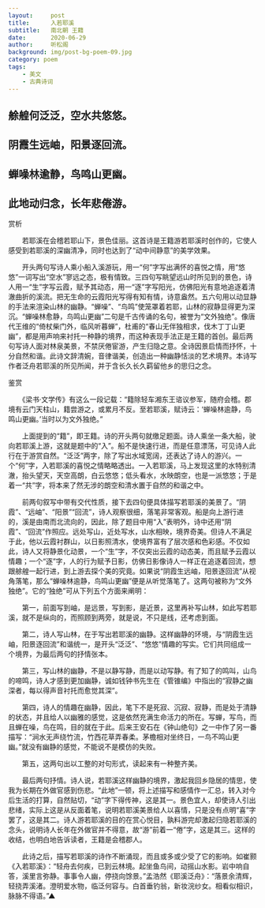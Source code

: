 ```yaml
---
layout:     post
title:      入若耶溪
subtitle:   南北朝 王籍
date:       2020-06-29
author:     听松阁
background: img/post-bg-poem-09.jpg
category: poem
tags:
    - 美文
    - 古典诗词
---
```


## 艅艎何泛泛，空水共悠悠。

## 阴霞生远岫，阳景逐回流。

## 蝉噪林逾静，鸟鸣山更幽。

## 此地动归念，长年悲倦游。





赏析



　　若耶溪在会稽若耶山下，景色佳丽。这首诗是王籍游若耶溪时创作的，它使人感受到若耶溪的深幽清净，同时也达到了“动中间静意”的美学效果。 　



　　开头两句写诗人乘小船入溪游玩，用一“何”字写出满怀的喜悦之情，用“悠悠”一词写出“空水”寥远之态，极有情致。三四句写眺望远山时所见到的景色，诗人用一“生”字写云霞，赋予其动态，用一“逐”字写阳光，仿佛阳光有意地追逐着清澈曲折的溪流。把无生命的云霞阳光写得有知有情，诗意盎然。五六句用以动显静的手法来渲染山林的幽静。“蝉噪”、“鸟鸣”使笼罩着若耶，山林的寂静显得更为深沉。“蝉噪林愈静，鸟鸣山更幽”二句是千古传诵的名句，被誉为“文外独绝”。像唐代王维的“倚杖柴门外，临风听暮蝉”，杜甫的“春山无伴独相求，伐木丁丁山更幽”，都是用声响来衬托一种静的境界，而这种表现手法正是王籍的首创。最后两句写诗人面对林泉美景，不禁厌倦宦游，产生归隐之意。全诗因景启情而抒怀，十分自然和谐。此诗文辞清婉，音律谐美，创造出一种幽静恬淡的艺术境界。本诗写作者泛舟若耶溪的所见所闻，并于含长久长久羁留他乡的思归之念。





鉴赏



　　《梁书·文学传》有这么一段记载：“籍除轻车湘东王谘议参军，随府会稽。郡境有云门天柱山，籍尝游之，或累月不反。至若耶溪，赋诗云：‘蝉噪林逾静，鸟鸣山更幽。’当时以为文外独绝。”



　　上面提到的“籍”，即王籍。诗的开头两句就缴足题面。诗人乘坐一条大船，驶向若耶溪上游，这就是题中的“入”。船不是快速行进，而是任意漂荡，可见诗人此行在于游赏自然。“泛泛”两字，除了写出水域宽阔，还表达了诗人的游兴。一个“何”字，入若耶溪的喜悦之情略略透出。一入若耶溪，马上发现这里的水特别清澈，抬头望天，天空高朗，白云悠悠；低头看水，水映朗空，也是一派悠悠；于是着一“共”字，将本来了然无涉的朗空和清水置于自然的和谐之中。



　　前两句叙写中带有交代性质，接下去四句便具体描写若耶溪的美景了。“阴霞”、“远岫”、“阳景”“回流”，诗人观察很细，落笔非常客观。船是向上游行进的，溪是由南而北流向的，因此，除了题目中用“入”表明外，诗中还用“阴霞”、“回流”作照应。远处写山，近处写水，山水相映，境界奇美。但诗人不满足于此，他以云霞衬群山，以日影照清水，使境界富有了层次感和色彩感。不仅如此，诗人又将静景化动景，一个“生”字，不仅突出云霞的动态美，而且赋予云霞以情趣；一个“逐”字，人的行为赋予日影，仿佛日影像诗人一样正在追逐着回流，想跟艅艎一起行进，到上游去探个美的究竟。如果说“阴霞生远岫，阳景逐回流”从视角落笔，那么“蝉噪林逾静，鸟鸣山更幽”便是从听觉落笔了。这两句被称为“文外独绝”。它的“独绝”可从下列五个方面来阐明：



　　第一，前面写到岫，是远景，写到影，是近景，这里再补写山林，如此写若耶溪，就不是纵向的，而照顾到两旁，就是说，不只是线，还考虑到面。



　　第二，诗人写山林，在于写出若耶溪的幽静。这样幽静的环境，与“阴霞生远岫，阳景逐回流”和谐统一，是开头“泛泛”、“悠悠”情趣的写实。它们共同组成一个境界，为最后两句的抒情张本。



　　第三，写山林的幽静，不是以静写静，而是以动写静。有了知了的鸣叫，山鸟的啼鸣，诗人才感到更加幽静，诚如钱钟书先生在《管锥编》中指出的“寂静之幽深者，每以得声音衬托而愈觉其深”。



　　第四，诗人的情趣在幽静，因此，笔下不是死寂、沉寂、寂静，而是处于清静的状态，并且给人以幽雅的感觉，这是依然充满生命活力的所在。写蝉，写鸟，而且蝉在噪，鸟在鸣，目的就在于此。后来王安石在《钟山绝句》之一中作了另一番描写：“涧水无声绕竹流，竹西花草弄春柔。茅檐相对坐终日，一鸟不鸣山更幽。”就没有幽静的感觉，不能说不是模仿的失败。



　　第五，这两句出以工整的对句形式，读起来有一种整齐美。



　　最后两句抒情。诗人说，若耶溪这样幽静的境界，激起我回乡隐居的情思，使我为长期在外做官感到伤悲。“此地”一顿，将上述描写和感情作一汇总，转入对今后生活的打算，自然贴切，“动”字下得传神，这是其一。景色宜人，却使诗人引出悲绪，实际上这是从反面着笔，说明若耶溪美景给人以喜情，只是没有点明“喜”字罢了，这是其二。诗人游若耶溪的目的在赏心悦目，孰料游完却激起归隐若耶溪的念头，说明诗人长年在外做官并不得意，故“游”前着一“倦”字，这是其三。这样的收结，也明白地告诉读者，王籍是会稽郡人。



　　此诗之后，描写若耶溪的诗作不断涌现，而且或多或少受了它的影响。如崔颢《入若耶溪》：“轻舟去何疾，已到云林境。起坐鱼鸟间，动摇山水影。岩中响自答，溪里言弥静。事事令人幽，停挠向馀景。”孟浩然《耶溪泛舟》：“落景余清辉，轻挠弄溪渚。澄明爱水物，临泛何容与。白首垂钓翁，新妆浣纱女。相看似相识，脉脉不得语。”▲
